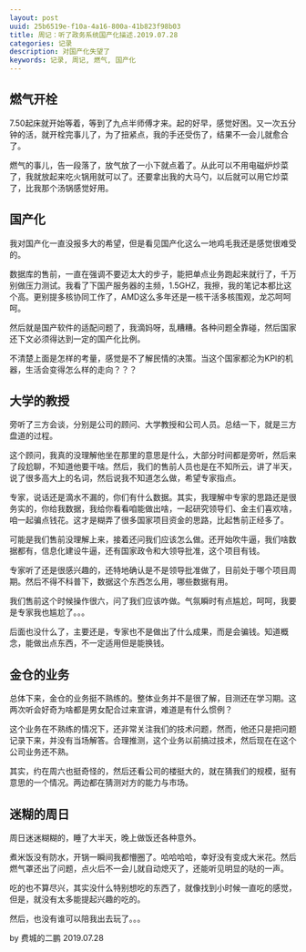 ```yaml
---
layout: post
uuid: 25b6519e-f10a-4a16-800a-41b823f98b03
title: 周记：听了政务系统国产化描述.2019.07.28
categories: 记录
description: 对国产化失望了
keywords: 记录, 周记, 燃气, 国产化
---
```


## 燃气开栓

7.50起床就开始等着，等到了九点半师傅才来。起的好早，感觉好困。又一次五分钟的活，就开栓完事儿了，为了扭紧点，我的手还受伤了，结果不一会儿就愈合了。

燃气的事儿，告一段落了，放气放了一小下就点着了。从此可以不用电磁炉炒菜了，我就放起来吃火锅用就可以了。还要拿出我的大马勺，以后就可以用它炒菜了，比我那个汤锅感觉好用。

## 国产化

我对国产化一直没报多大的希望，但是看见国产化这么一地鸡毛我还是感觉很难受的。

数据库的售前，一直在强调不要迈太大的步子，能把单点业务跑起来就行了，千万别做压力测试。我看了下国产服务器的主频，1.5GHZ，我擦，我的笔记本都比这个高。更别提多核协同工作了，AMD这么多年还是一核干活多核围观，龙芯呵呵呵。

然后就是国产软件的适配问题了，我滴妈呀，乱糟糟。各种问题全靠碰，然后国家还下文必须得达到一定的国产化比例。

不清楚上面是怎样的考量，感觉是不了解民情的决策。当这个国家都沦为KPI的机器，生活会变得怎么样的走向？？？

## 大学的教授

旁听了三方会谈，分别是公司的顾问、大学教授和公司人员。总结一下，就是三方盘道的过程。

这个顾问，我真的没理解他坐在那里的意思是什么，大部分时间都是旁听，然后来了段尬聊，不知道他要干啥。然后，我们的售前人员也是在不知所云，讲了半天，说了很多高大上的名词，然后说我不知道怎么做，希望专家指点。

专家，说话还是滴水不漏的，你们有什么数据。其实，我理解中专家的思路还是很务实的，你给我数据，我给你看看咱能做出啥，一起研究领导们、金主们喜欢啥，咱一起骗点钱花。这才是糊弄了很多国家项目资金的思路，比起售前正经多了。

可能是我们售前没理解上来，接着还问我们应该怎么做。还开始吹牛逼，我们啥数据都有，信息化建设牛逼，还有国家政令和大领导批准，这个项目有钱。

专家听了还是很感兴趣的，还特地确认是不是领导批准做了，目前处于哪个项目周期。然后不得不科普下，数据这个东西怎么用，哪些数据有用。

我们售前这个时候操作很六，问了我们应该咋做。气氛瞬时有点尴尬，呵呵，我要是专家我也尴尬了。。。

后面也没什么了，主要还是，专家也不是做出了什么成果，而是会骗钱。知道概念，能做出点东西，不一定适用但是能换钱。

## 金仓的业务

总体下来，金仓的业务挺不熟练的。整体业务并不是很了解，目测还在学习期。这两次听会好奇为啥都是男女配合过来宣讲，难道是有什么惯例？

这个业务在不熟练的情况下，还非常关注我们的技术问题，然而，他还只是把问题记录下来，并没有当场解答。合理推测，这个业务以前搞过技术，然后现在在这个公司业务还不熟。

其实，约在周六也挺奇怪的，然后还看公司的楼挺大的，就在猜我们的规模，挺有意思的一个情况。两边都在猜测对方的能力与市场。

## 迷糊的周日

周日迷迷糊糊的，睡了大半天，晚上做饭还各种意外。

煮米饭没有防水，开锅一瞬间我都懵圈了。哈哈哈哈，幸好没有变成大米花。然后燃气罩还出了问题，点火后不一会儿就自动熄灭了，还能听见明显的哒的一声。

吃的也不算尽兴，其实没什么特别想吃的东西了，就像找到小时候一直吃的感觉，但是，就没有太多能提起兴趣的吃的。

然后，也没有谁可以陪我出去玩了。。。

by 费城的二鹏 2019.07.28
